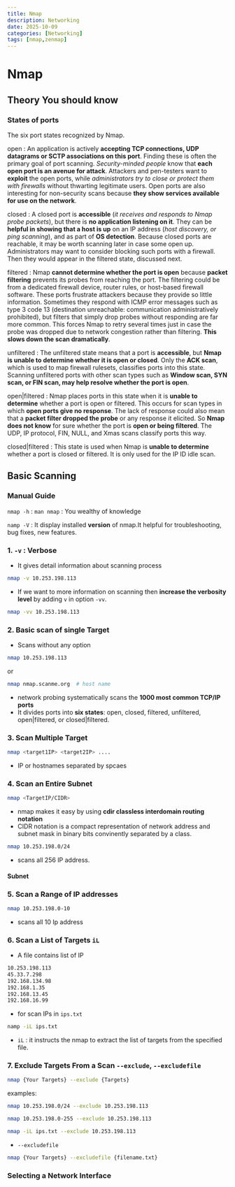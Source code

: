 ```yaml
---
title: Nmap 
description: Networking
date: 2025-10-09
categories: [Networking]
tags: [nmap,zenmap] 
---
```


# Nmap

## Theory You should know

### States of ports

The six port states recognized by Nmap.

open
: 
An application is actively **accepting TCP connections, UDP datagrams or SCTP associations on this port**. Finding these is often the primary goal of port scanning. *Security-minded people* know that **each open port is an avenue for attack**. Attackers and pen-testers want to **exploit** the open ports, while *administrators try to close or protect them with firewalls* without thwarting legitimate users. Open ports are also interesting for non-security scans because **they show services available for use on the network**.

closed
: 
A closed port is **accessible** (*it receives and responds to Nmap probe packets*), but there is **no application listening on it**. They can be **helpful in showing that a host is up** on an IP address (*host discovery, or ping scanning*), and as part of **OS detection**. Because closed ports are reachable, it may be worth scanning later in case some open up. Administrators may want to consider blocking such ports with a firewall. Then they would appear in the filtered state, discussed next.

filtered
: 
Nmap **cannot determine whether the port is open** because **packet filtering** prevents its probes from reaching the port. The filtering could be from a dedicated firewall device, router rules, or host-based firewall software. These ports frustrate attackers because they provide so little information. Sometimes they respond with ICMP error messages such as type 3 code 13 (destination unreachable: communication administratively prohibited), but filters that simply drop probes without responding are far more common. This forces Nmap to retry several times just in case the probe was dropped due to network congestion rather than filtering. **This slows down the scan dramatically**.

unfiltered
: 
The unfiltered state means that a port is **accessible**, but **Nmap is unable to determine whether it is open or closed**. Only the **ACK scan**, which is used to map firewall rulesets, classifies ports into this state. Scanning unfiltered ports with other scan types such as **Window scan, SYN scan, or FIN scan, may help resolve whether the port is open**.</p>

open|filtered
: 
Nmap places ports in this state when it is **unable to determine** whether a port is open or filtered. This occurs for scan types in which **open ports give no response**. The lack of response could also mean that a **packet filter dropped the probe** or any response it elicited. So **Nmap does not know** for sure whether the port is **open or being filtered**. The UDP, IP protocol, FIN, NULL, and Xmas scans classify ports this way.

closed|filtered
: 
This state is used when Nmap is **unable to determine** whether a port is closed or filtered. It is only used for the IP ID idle scan.

## Basic Scanning

### Manual Guide
`nmap -h` : 
`man nmap` : You wealthy of knowledge

`namp -V` : It display installed **version** of nmap.It helpful for troubleshooting, bug fixes, new features.


### 1. `-v` : Verbose
- It gives detail information about scanning process
```bash
nmap -v 10.253.198.113
```
- If we want to more information on scanning then **increase the verbosity level** by adding `v` in option `-vv`.
```bash
nmap -vv 10.253.198.113
```

### 2. Basic scan of single Target

- Scans without any option
```bash
nmap 10.253.198.113
```
or 
```bash
nmap nmap.scanme.org  # host name 
```
- network probing systematically scans the **1000 most common TCP/IP ports** 
- It divides ports into **six states**: open, closed, filtered, unfiltered, open|filtered, or closed|filtered.


### 3. Scan Multiple Target

```bash
nmap <target1IP> <target2IP> ....
```
- IP or hostnames separated by spcaes ` `


### 4. Scan an Entire Subnet

```bash
nmap <TargetIP/CIDR>
```

- nmap makes it easy by using **cdir classless interdomain routing notation**
- CIDR notation is a compact representation of network address and subnet mask in binary bits convinently separated by a class.

```bash
nmap 10.253.198.0/24
```
- scans all 256 IP address.

#### Subnet

### 5. Scan a Range of IP addresses

```bash
nmap 10.253.198.0-10
```
- scans all 10 Ip address

### 6. Scan a List of Targets `iL`

- A file contains list of IP
```ips.txt
10.253.198.113
45.33.7.298
192.168.134.98
192.168.1.35
192.168.13.45
192.168.16.99
```

- for scan IPs in `ips.txt`
```bash
namp -iL ips.txt
```

- `iL` : it instructs the nmap to extract the list of targets from the specified file.

### 7. Exclude Targets From a Scan `--exclude`, `--excludefile`

```bash
nmap {Your Targets} --exclude {Targets}
```

examples:
```bash
nmap 10.253.198.0/24 --exclude 10.253.198.113
```
```bash
nmap 10.253.198.0-255 --exclude 10.253.198.113
```
```bash
nmap -iL ips.txt --exclude 10.253.198.113
```


- `--excludefile`

```bash
nmap {Your Targets} --excludefile {filename.txt}
```

### Selecting a Network Interface